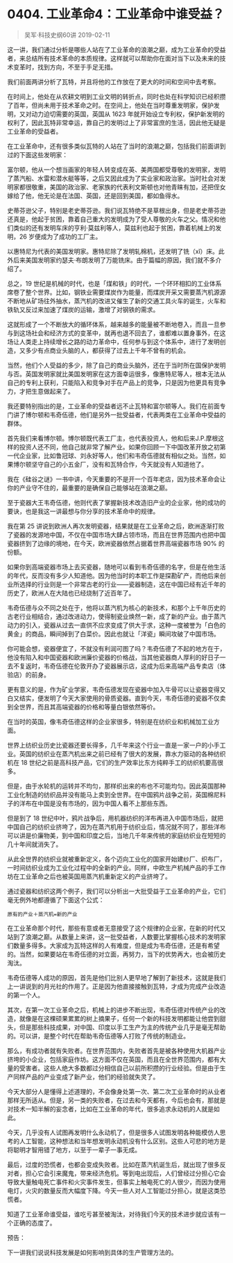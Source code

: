 # 0404. 工业革命4：工业革命中谁受益？
> 吴军·科技史纲60讲
2019-02-11

这一讲，我们通过分析是哪些人站在了工业革命的浪潮之巅，成为工业革命的受益者，来总结所有技术革命的本质规律。这样就可以帮助你在面对当下以及未来的技术变革时，找到方向，不至于手足无措。

我们前面两讲分析了瓦特，并且将他的工作放在了更大的时间和空间中去考察。

在时间上，他处在从农耕文明到工业文明的转折点，同时也处在科学知识已经积攒了百年，但尚未用于技术革命之时。在空间上，他处在当时尊重发明家，保护发明，又对动力迫切需要的英国，英国从 1623 年就开始设立专利权，保护新发明的权利了，因此瓦特非常幸运，靠自己的发明过上了非常富庶的生活，因此他无疑是工业革命的受益者。

在工业革命中，还有很多类似瓦特的人站在了当时的浪潮之巅，包括我们前面讲到过的下面这些发明家：

富尔顿，他从一个想当画家的年轻人转变成在英、美两国都受尊敬的发明家，发明了蒸汽船、水雷和潜水艇等等，之后又因此成为了实业家和政治家。当时社会对发明家都很敬重，美国的政治家、老家族的代表利文斯顿也对他青睐有加，还把侄女嫁给了他，他无论是在法国、英国，还是回到美国，都如鱼得水。

史蒂芬逊父子，特别是老史蒂芬逊。我们说瓦特绝不是草根出身，但是老史蒂芬逊还真是，他起于贫困，靠着自己重大的发明成为了受人尊敬的火车之父。情况和他们类似的还有发明车床的亨利·莫兹利等人，莫兹利也起于贫困，靠着机械上的发明，26 岁便成为了成功的工厂主。

以惠特尼为代表的美国发明家。惠特尼除了发明轧棉机，还发明了铣（xǐ）床。此外后来美国发明家约瑟夫·布朗发明了万能铣床。由于篇幅的原因，我们就不多介绍了。

总之，19 世纪是机械的时代，也是「煤和铁」的时代，一个环环相扣的工业体系席卷了整个世界。比如，钢铁业需要煤炭作为能量，而煤炭开采又需要蒸汽机源源不断地从矿场往外抽水，蒸汽机的改进又催生了新的交通工具火车的诞生，火车和铁轨又反过来加速了煤炭的运输，激增了对钢铁的需求。

这就形成了一个不断放大的循环体系，越来越多的能量被不断地卷入，而且一旦参与到这场社会和经济方式的变革中，就再也退不回去了，谁都难以置身事外，在这场让人类走上持续增长之路的动力革命中，任何参与到这个体系中，进行了发明创造，又多少有点商业头脑的人，都获得了过去上千年不曾有的机会。

当然，他们个人受益的多少，除了自己的商业头脑外，还在于当时所在国保护发明与否。英国发明家就比美国发明家在这方面幸运很多，像惠特尼等人，根本无法从自己的专利上获利，只能陷入和竞争对手在产品上的竞争，只是因为他更具有竞争力，才把生意做起来了。

我还要特别指出的是，工业革命的受益者远不止瓦特和富尔顿等人。我们在前面专门讲了博尔顿和韦奇伍德，他们是另外一批受益者，代表两类在工业革命中受益的群体。

首先我们来看博尔顿。博尔顿既代表工厂主，也代表投资人，他和后来J.P.摩根这样的投资人还不同，他自己就非常了解产业。如果你回顾一下中国改革开放之初第一代企业家，比如鲁冠球、刘永好等人，他们和韦奇伍德就有相似之处。当然，如果博尔顿坚守自己的小五金厂，没有和瓦特合作，今天就没有人知道他了。

我在《硅谷之谜》一书中讲，今天重要的不是开一个百年老店，因为技术革命会让你的产业守不住的，最重要的是确保自己能够站在浪潮之巅。

至于瓷器大王韦奇伍德，他则代表了掌握新技术改造旧产业的企业家，他的成功的要诀，也是我这一讲最想与你分享的技术革命中的规律。

我在第 25 讲说到欧洲人再次发明瓷器，结果就是在工业革命之后，欧洲逐渐打败了瓷器的发源地中国，不仅在中国市场大肆占领市场，而且在世界范围内也把中国瓷器挤到了边缘的境地，在今天，欧洲瓷器依然占据着世界高端瓷器市场 90% 的份额。

如果你到高端瓷器市场上去买瓷器，随地可以看到韦奇伍德的名字，但是在他生活的年代，反而没有多少人知道他。因为他当时的本职工作是探勘矿产，而他后来创业所选择的行业则是一个非常古老的行业——瓷器制造，这在中国已经有近千年的历史了，欧洲人在大陆也已经烧制了近百年了。

韦奇伍德与众不同之处在于，他将以蒸汽机为核心的新技术，和那个上千年历史的古老行业相结合，通过改进动力，使得制瓷业焕然一新，成了新的产业。由于蒸汽动力的引入，瓷器从过去一直供不应求变成了供大于求，这种一度被誉为「白色的黄金」的商品，瞬间掉到了白菜价。因此也就让「洋瓷」瞬间攻破了中国市场。

你可能会想，瓷器便宜了，不就没有利润可图了吗？韦奇伍德了不起的地方在于，他没有陷入和中国瓷器和欧洲廉价瓷器的价格战，当其他瓷器商人厚利的好日子一去不复返时，韦奇伍德在伦敦开办了瓷器展示店，这成为后来高端产品专卖店（体验店）的前身。

更有意义的是，作为矿业学家，韦奇伍德发现在瓷器中加入牛骨可以让瓷器变得又白又结实，便发明了今天大家使用的骨质瓷器。直到今天，韦奇伍德的瓷器不仅卖到全世界，而且其高端瓷器的价格和等量白银依然等价。

在当时的英国，像韦奇伍德这样的企业家很多，特别是在纺织业和机械加工业方面。

世界上纺织业历史比瓷器还要长得多，几千年来这个行业一直是一家一户的小手工业。英国的纺织业在蒸汽机出来之前已经有了很大的发展，靠水力驱动的各种纺织机在 18 世纪之前是高科技产品，它们的生产效率比东方纯粹手工的纺织机要高很多。

但是，由于水轮机的运转并不均匀，那样织出来的布也不可能均匀。因此英国那种工业化制造的纺织品并没有能马上卖到全世界。在中国鸦片战争之前，英国棉尼料子的洋布在中国是没有市场的，因为中国人看不上那些东西。

但是到了 18 世纪中叶，鸦片战争后，用机器纺织的洋布再进入中国市场后，就把中国自己的纺织业挤垮了，因为在蒸汽机用于纺织业后，情况就不同了，那些洋布可以讲是价廉物美，到中国和印度之后，当地几千年来传统的家庭纺织业在短短的几十年间就消失了。

从此全世界的纺织业就被重新定义，各个迈向工业化的国家开始建纱厂、织布厂，一时间纺织业成为工业化过程中的全新的产业。同样，中欧生产机械产品的手工作坊在工业革命之后也被英国用蒸汽机重新定义的产业挤垮了。

通过瓷器和纺织这两个例子，我们可以分析出一大批受益于工业革命的产业，它们毫无例外地都遵循了下面这个公式：

	原有的产业＋蒸汽机=新的产业

在工业革命那个时代，那些有意或者无意接受了这个规律的企业家，在新的时代又站到了浪潮之巅。从数量上来讲，这一批受益者，人数要比掌握核心技术的发明家们数量多得多。大家成为瓦特这样的人有难度，但是成为韦奇伍德，还是有希望的。当然，如果要站在韦奇伍德的对立面，再努力，当下的优势再大，也会被历史淘汰。

韦奇伍德等人成功的原因，首先是他们比别人更早地了解到了新技术，这就是我们上一讲说到的月光社的作用了。正是因为他直接接触到瓦特，才成为完成产业改造的第一个人。

其次，在第一次工业革命之后，机械上的进步不断出现，韦奇伍德对传统产业的改造，就像是在这棵硕果累累的树上摘果子，任何一个新的科技发明都能让他尝到甜头，但是那些科技成果，对中国、印度以手工生产为主的传统产业几乎是毫无帮助的。可以讲，是整个时代在帮助韦奇伍德等人打败了传统的制造业。

那么，有成功者就有失败者。在世界范围内，失败者首先是被各种使用大机器产业挤垮的小企业，包括家庭作坊。这方面不仅在英国，而且在全世界范围内，都有大量的受害者。这些人绝大多数都过分相信自己以前所积攒的行业经验。但是由于生产同样产品的产业变成了新产业，他们的经验就失灵了。

今天大部分人是懂得上述道理的，不会像身处第一次、第二次工业革命时的从业者那样无所适从。但是，另一类的失败者，在过去和今天都有，今后也会有，那就是对技术一知半解的妄念者，比如在工业革命的年代，很多追求永动机的人就是如此。

今天，几乎没有人试图再发明什么永动机了，但是很多人试图发明各种能模仿人思考的人工智能，这种想法和当年想发明永动机没有什么区别。这些人可悲的地方是将聪明才智用错了地方，以至于一辈子一事无成。

最后，过度的恐慌者，也都会变成失败者。比如在蒸汽机诞生后，就出现了很多反对者，担心它会引来魔鬼，带来经济危机。等到电出现后，人们曾经过分担心它会导致大量触电死亡事件和火灾事件发生，但事实上触电死亡的人很少，而因为使用电灯，火灾的数量反而大幅度下降。今天一些人对人工智能过分担心，就是这类恐慌者。

知道了工业革命谁受益，谁吃亏甚至被淘汰，对待我们今天的技术进步就应该有一个正确的态度了。

预告：

下一讲我们说说科技发展是如何影响到具体的生产管理方法的。



